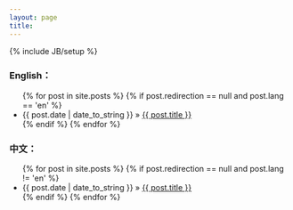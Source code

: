 ```yaml
---
layout: page
title: 
---
```

{% include JB/setup %}

<h3>English：</h3>
<ul class="posts">
  {% for post in site.posts %}
  {% if post.redirection == null and post.lang == 'en' %}
    <li><span>{{ post.date | date_to_string }}</span> &raquo; <a href="{{ BASE_PATH }}{{ post.url }}">{{ post.title }}</a></li>
  {% endif %}
  {% endfor %}
</ul>

<h3>中文：</h3>
<ul class="posts">
  {% for post in site.posts %}
  {% if post.redirection == null and post.lang != 'en' %}
    <li><span>{{ post.date | date_to_string }}</span> &raquo; <a href="{{ BASE_PATH }}{{ post.url }}">{{ post.title }}</a></li>
  {% endif %}
  {% endfor %}
</ul>